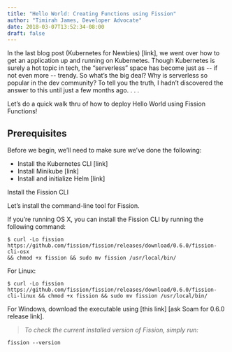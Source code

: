 ```yaml
---
title: "Hello World: Creating Functions using Fission"
author: "Timirah James, Developer Advocate"
date: 2018-03-07T13:52:34-08:00
draft: false
---
```



In the last blog post (Kubernetes for Newbies) [link], we went over how to get an application up and running on Kubernetes. Though Kubernetes is surely a hot topic in tech, the “serverless” space has become just as -- if not even more -- trendy. So what’s the big deal? Why is serverless so popular in the dev community? To tell you the truth, I hadn’t discovered the answer to this until just a few months ago.   . . .


Let’s do a quick walk thru of how to deploy Hello World using Fission Functions!


## Prerequisites

Before we begin, we’ll need to make sure we’ve done the following:

- Install the Kubernetes CLI [link]
- Install Minikube [link]
- Install and initialize Helm [link]


Install the Fission CLI

Let’s install the command-line tool for Fission.

If you’re running OS X, you can install the Fission CLI by running the following command:				
					
	$ curl -Lo fission
	https://github.com/fission/fission/releases/download/0.6.0/fission-cli-osx
	&& chmod +x fission && sudo mv fission /usr/local/bin/


For Linux:

	$ curl -Lo fission https://github.com/fission/fission/releases/download/0.6.0/fission-cli-linux && chmod +x fission && sudo mv fission /usr/local/bin/


For Windows, download the executable using [this link] [ask Soam for 0.6.0 release link].


>_To check the current installed version of Fission, simply run:_

	fission --version

